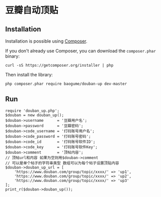 # 豆瓣自动顶贴

## Installation

Installation is possible using [Composer](https://getcomposer.org/).

If you don't already use Composer, you can download the `composer.phar` binary:

    curl -sS https://getcomposer.org/installer | php

Then install the library:

    php composer.phar require baogume/douban-up dev-master

## Run
    require 'douban_up.php';
    $douban = new douban_up();
    $douban->username      = '豆瓣用户名';
    $douban->password      = '豆瓣密码';
    $douban->code_username = '打码账号用户名';
    $douban->code_password = '打码账号密码';
    $douban->code_id       = '打码账号软件ID';
    $douban->code_key      = '打码账号软件Key';
    $douban->comment       = '顶帖内容';
    // 顶帖url和内容 如果为空则用$douban->comment
    // 可以是单个帖子的字符串类型 数组可以为每个帖子设置顶贴内容
    $douban->douban_up_url = [
        'https://www.douban.com/group/topic/xxxx/' => 'up1',
        'https://www.douban.com/group/topic/xxxx/' => 'up2',
        'https://www.douban.com/group/topic/xxxx/' => 'up3'
    ];
    print_r($douban->douban_up());
